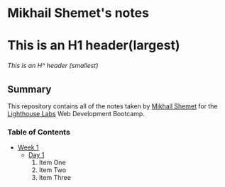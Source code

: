 # Mikhail Shemet's notes
# This is an H1 header(largest)
###### This is an H^ header (smallest)
## Summary 
This repository contains all of the notes taken by [Mikhail Shemet](https://github.com/Mikhail8425) for the [Lighthouse Labs](https://www.lighthouselabs.ca/en/toronto) Web Development Bootcamp.
### Table of Contents
* [Week 1](/Wk_1)
  * [Day 1](/Week_1/Day_1)
    1. Item One
    2. Item Two
    3. Item Three